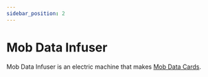 ```yaml
---
sidebar_position: 2
---
```


# Mob Data Infuser

Mob Data Infuser is an electric machine that makes [Mob Data Cards](/infinity-expansion-2/mob-simulation/card).
